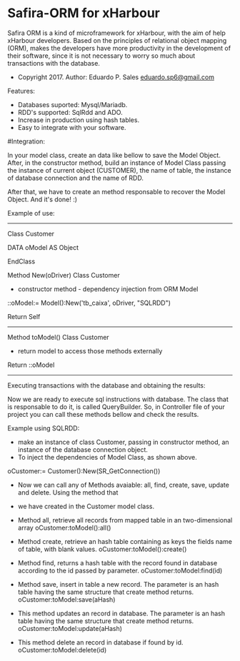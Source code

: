 # Safira-ORM for xHarbour

Safira ORM is a kind of microframework for xHarbour, with the aim of help xHarbour developers. 
Based on the principles of relational object mapping (ORM), makes the developers have more productivity
in the development of their software, since it is not necessary to worry so much about transactions with the database.

* Copyright 2017. Author: Eduardo P. Sales   <eduardo.sp6@gmail.com>

Features:

* Databases suported: Mysql/Mariadb.
* RDD's supported: SqlRdd and ADO.
* Increase in production using hash tables.
* Easy to integrate with your software.


#Integration:

In your model class, create an data like bellow to save the Model Object. After, in the constructor method,
build an instance of Model Class passing the instance of current object (CUSTOMER), the name of table, the instance of
database connection and the name of RDD.

After that, we have to create an method responsable to recover the Model Object. And it's done! :)

Example of use:

*****************************************************************
Class Customer
  
  DATA oModel AS Object 
  
EndClass

Method New(oDriver) Class Customer

* constructor method - dependency injection from ORM Model

::oModel:= Model():New('tb_caixa', oDriver, "SQLRDD")
	
Return Self

*****************************************************************
Method toModel() Class Customer

* return model to access those methods externally

Return ::oModel

*****************************************************************


Executing transactions with the database and obtaining the results:

Now we are ready to execute sql instructions with database. The class that is responsable to do it, is called QueryBuilder.
So, in Controller file of your project you can call these methods bellow and check the results. 

Example using SQLRDD:

* make an instance of class Customer, passing in constructor method, an instance of the database connection object. 
* To inject the dependencies of Model Class, as shown above.

oCustomer:= Customer():New(SR_GetConnection())

* Now we can call any of Methods avaiable: all, find, create, save, update and delete. Using the method that
* we have created in the Customer model class.


* Method all, retrieve all records from mapped table in an two-dimensional array
oCustomer:toModel():all() 

* Method create, retrieve an hash table containing as keys the fields name of table, with blank values.
oCustomer:toModel():create() 

* Method find, returns a hash table with the record found in database according to the id passed by parameter.
oCustomer:toModel:find(id) 

* Method save, insert in table a new record. The parameter is an hash table having the same structure that create method returns.
oCustomer:toModel:save(aHash) 
	
* This method updates an record in database. The parameter is an hash table having the same structure that create method returns.
oCustomer:toModel:update(aHash) 

* This method delete an record in database if found by id.
oCustomer:toModel:delete(id) 













